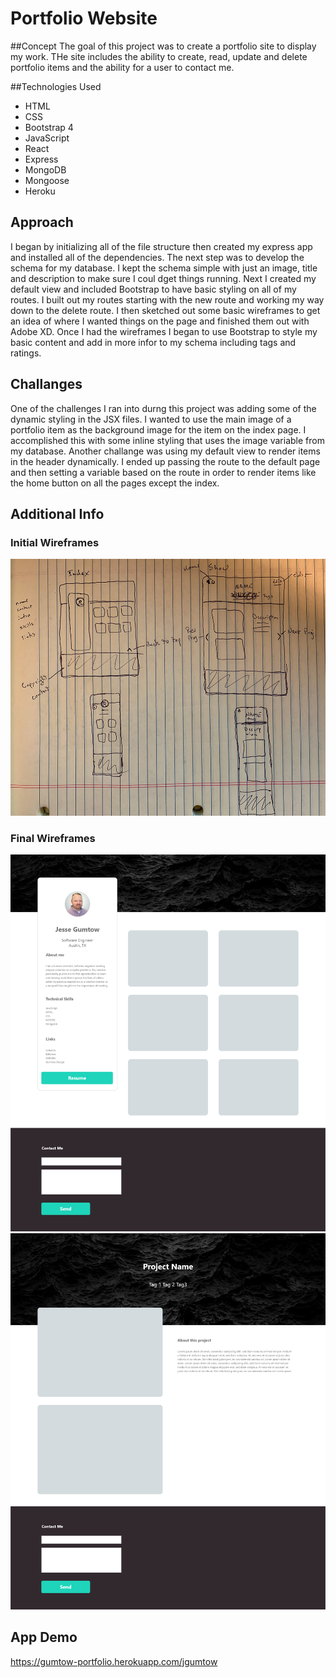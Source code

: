 # Portfolio Website

##Concept
The goal of this project was to create a portfolio site to display my work. THe site includes the ability to create, read, update and delete portfolio items and the ability for a user to contact me. 

##Technologies Used
- HTML
- CSS
- Bootstrap 4
- JavaScript
- React
- Express
- MongoDB
- Mongoose
- Heroku

## Approach
I began by initializing all of the file structure then created my express app and installed all of the dependencies. The next step was to  develop the schema for my database. I kept the schema simple with just an image, title and description to make sure I coul dget things running. Next I created my default view and included Bootstrap to have basic styling on all of my routes. I built out my routes starting with the new route and working my way down to the delete route. I then sketched out some basic wireframes to get an idea of where I wanted things on the page and finished them out with Adobe XD. Once I had the wireframes I began to use Bootstrap to style my basic content and add in more infor to my schema including tags and ratings. 

## Challanges
One of the challenges I ran into durng this project was adding some of the dynamic styling in the JSX files. I wanted to use the main image of a portfolio item as the background image for the item on the index page. I accomplished this with some inline styling that uses the image variable from my database. Another challange was using my default view to render items in the header dynamically. I ended up passing the route to the default page and then setting a variable based on the route in order to render items like the home button on all the pages except the index.

## Additional Info

### Initial Wireframes
<img src="public/img/wireframe-rough-edit.jpg">

### Final Wireframes
<img src="public/img/Gumtow%20Portfolio%20Home.png">
<img src="public/img/Show%20Page.png">

## App Demo
<https://gumtow-portfolio.herokuapp.com/jgumtow>
